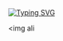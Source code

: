 


<div>
  <a href="https://git.io/typing-svg"><img src="https://readme-typing-svg.demolab.com?font=Fira+Code&weight=6000&size=28&duration=5304&pause=1000&color36BCF7FF&background=FFD22800&center=true&vCenter=true&width=850&lines=Hello,+I'm+Said,+Welcome+to+My+Profile!+;I+am+a+Frontend+Developer+;Always+learning+new+things" alt="Typing SVG" /></a>
</div>


<img ali














